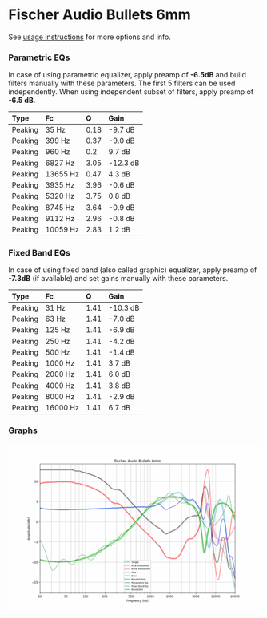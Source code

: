 # Fischer Audio Bullets 6mm
See [usage instructions](https://github.com/jaakkopasanen/AutoEq#usage) for more options and info.

### Parametric EQs
In case of using parametric equalizer, apply preamp of **-6.5dB** and build filters manually
with these parameters. The first 5 filters can be used independently.
When using independent subset of filters, apply preamp of **-6.5 dB**.

| Type    | Fc       |    Q | Gain     |
|:--------|:---------|:-----|:---------|
| Peaking | 35 Hz    | 0.18 | -9.7 dB  |
| Peaking | 399 Hz   | 0.37 | -9.0 dB  |
| Peaking | 960 Hz   | 0.2  | 9.7 dB   |
| Peaking | 6827 Hz  | 3.05 | -12.3 dB |
| Peaking | 13655 Hz | 0.47 | 4.3 dB   |
| Peaking | 3935 Hz  | 3.96 | -0.6 dB  |
| Peaking | 5320 Hz  | 3.75 | 0.8 dB   |
| Peaking | 8745 Hz  | 3.64 | -0.9 dB  |
| Peaking | 9112 Hz  | 2.96 | -0.8 dB  |
| Peaking | 10059 Hz | 2.83 | 1.2 dB   |

### Fixed Band EQs
In case of using fixed band (also called graphic) equalizer, apply preamp of **-7.3dB**
(if available) and set gains manually with these parameters.

| Type    | Fc       |    Q | Gain     |
|:--------|:---------|:-----|:---------|
| Peaking | 31 Hz    | 1.41 | -10.3 dB |
| Peaking | 63 Hz    | 1.41 | -7.0 dB  |
| Peaking | 125 Hz   | 1.41 | -6.9 dB  |
| Peaking | 250 Hz   | 1.41 | -4.2 dB  |
| Peaking | 500 Hz   | 1.41 | -1.4 dB  |
| Peaking | 1000 Hz  | 1.41 | 3.7 dB   |
| Peaking | 2000 Hz  | 1.41 | 6.0 dB   |
| Peaking | 4000 Hz  | 1.41 | 3.8 dB   |
| Peaking | 8000 Hz  | 1.41 | -2.9 dB  |
| Peaking | 16000 Hz | 1.41 | 6.7 dB   |

### Graphs
![](./Fischer%20Audio%20Bullets%206mm.png)
